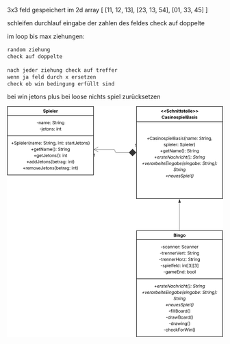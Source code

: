 3x3 feld
gespeichert im 2d array
[
[11, 12, 13],
[23, 13, 54],
[01, 33, 45]
]

schleifen durchlauf eingabe der zahlen des feldes
check auf doppelte

im loop bis max ziehungen:

    random ziehung
    check auf doppelte
    
    nach jeder ziehung check auf treffer
    wenn ja feld durch x ersetzen
    check ob win bedingung erfüllt sind


bei win jetons plus bei loose nichts
spiel zurücksetzen

![image](./Bingo.svg)


